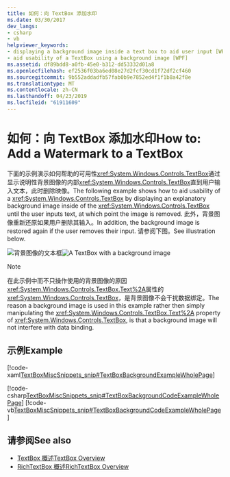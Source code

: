 ```yaml
---
title: 如何：向 TextBox 添加水印
ms.date: 03/30/2017
dev_langs:
- csharp
- vb
helpviewer_keywords:
- displaying a background image inside a text box to aid user input [WPF]
- aid usability of a TextBox using a background image [WPF]
ms.assetid: df89bdd8-a0fb-45e0-b312-dd53332d01a8
ms.openlocfilehash: ef2536f03ba6ed08e27d2fcf30cd1f72df2cf460
ms.sourcegitcommit: 9b552addadfb57fab0b9e7852ed4f1f1b8a42f8e
ms.translationtype: MT
ms.contentlocale: zh-CN
ms.lasthandoff: 04/23/2019
ms.locfileid: "61911609"
---
```

# <a name="how-to-add-a-watermark-to-a-textbox"></a><span data-ttu-id="e98d6-102">如何：向 TextBox 添加水印</span><span class="sxs-lookup"><span data-stu-id="e98d6-102">How to: Add a Watermark to a TextBox</span></span>
<span data-ttu-id="e98d6-103">下面的示例演示如何帮助的可用性<xref:System.Windows.Controls.TextBox>通过显示说明性背景图像的内部<xref:System.Windows.Controls.TextBox>直到用户输入文本，此时删除映像。</span><span class="sxs-lookup"><span data-stu-id="e98d6-103">The following example shows how to aid usability of a <xref:System.Windows.Controls.TextBox> by displaying an explanatory background image inside of the <xref:System.Windows.Controls.TextBox> until the user inputs text, at which point the image is removed.</span></span> <span data-ttu-id="e98d6-104">此外，背景图像重新还原如果用户删除其输入。</span><span class="sxs-lookup"><span data-stu-id="e98d6-104">In addition, the background image is restored again if the user removes their input.</span></span> <span data-ttu-id="e98d6-105">请参阅下图。</span><span class="sxs-lookup"><span data-stu-id="e98d6-105">See illustration below.</span></span>  
  
 <span data-ttu-id="e98d6-106">![背景图像的文本框](./media/editing-textbox-using-background-image.png "Editing_TextBox_using_background_image")</span><span class="sxs-lookup"><span data-stu-id="e98d6-106">![A TextBox with a background image](./media/editing-textbox-using-background-image.png "Editing_TextBox_using_background_image")</span></span>  
  
> [!NOTE]
>  <span data-ttu-id="e98d6-107">在此示例中而不只操作使用的背景图像的原因<xref:System.Windows.Controls.TextBox.Text%2A>属性的<xref:System.Windows.Controls.TextBox>，是背景图像不会干扰数据绑定。</span><span class="sxs-lookup"><span data-stu-id="e98d6-107">The reason a background image is used in this example rather then simply manipulating the <xref:System.Windows.Controls.TextBox.Text%2A> property of <xref:System.Windows.Controls.TextBox>, is that a background image will not interfere with data binding.</span></span>  
  
## <a name="example"></a><span data-ttu-id="e98d6-108">示例</span><span class="sxs-lookup"><span data-stu-id="e98d6-108">Example</span></span>  
 [!code-xaml[TextBoxMiscSnippets_snip#TextBoxBackgroundExampleWholePage](~/samples/snippets/csharp/VS_Snippets_Wpf/TextBoxMiscSnippets_snip/csharp/textbox_with_background_image.xaml#textboxbackgroundexamplewholepage)]  
  
 [!code-csharp[TextBoxMiscSnippets_snip#TextBoxBackgroundCodeExampleWholePage](~/samples/snippets/csharp/VS_Snippets_Wpf/TextBoxMiscSnippets_snip/csharp/textbox_with_background_image.xaml.cs#textboxbackgroundcodeexamplewholepage)]
 [!code-vb[TextBoxMiscSnippets_snip#TextBoxBackgroundCodeExampleWholePage](~/samples/snippets/visualbasic/VS_Snippets_Wpf/TextBoxMiscSnippets_snip/visualbasic/textbox_with_background_image.xaml.vb#textboxbackgroundcodeexamplewholepage)]  
  
## <a name="see-also"></a><span data-ttu-id="e98d6-109">请参阅</span><span class="sxs-lookup"><span data-stu-id="e98d6-109">See also</span></span>

- [<span data-ttu-id="e98d6-110">TextBox 概述</span><span class="sxs-lookup"><span data-stu-id="e98d6-110">TextBox Overview</span></span>](textbox-overview.md)
- [<span data-ttu-id="e98d6-111">RichTextBox 概述</span><span class="sxs-lookup"><span data-stu-id="e98d6-111">RichTextBox Overview</span></span>](richtextbox-overview.md)
